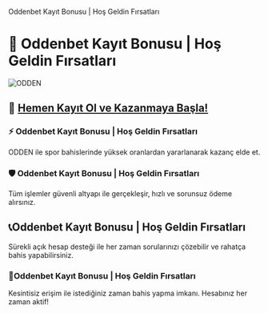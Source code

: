 Oddenbet Kayıt Bonusu | Hoş Geldin Fırsatları
<!-- SEO Meta Tag -->
<meta name="description" content="ODDEN ile spor bahislerinde yüksek kazanç fırsatları! Kolay kayıt, güvenli ödeme, 7/24 destek ve kesintisiz erişim için hemen kaydol.">

# 🎯 Oddenbet Kayıt Bonusu | Hoş Geldin Fırsatları

![ODDEN](https://resmim.net/cdn/2025/07/21/XjyGP6.jpg)

## 🔗 [Hemen Kayıt Ol ve Kazanmaya Başla!](https://affodden.com/?modal=register&ref=needseo)

### ⚡ Oddenbet Kayıt Bonusu | Hoş Geldin Fırsatları

ODDEN ile spor bahislerinde yüksek oranlardan yararlanarak kazanç elde et.

### 🛡️ Oddenbet Kayıt Bonusu | Hoş Geldin Fırsatları

Tüm işlemler güvenli altyapı ile gerçekleşir, hızlı ve sorunsuz ödeme alırsınız.

## 📞Oddenbet Kayıt Bonusu | Hoş Geldin Fırsatları

Sürekli açık hesap desteği ile her zaman sorularınızı çözebilir ve rahatça bahis yapabilirsiniz.

### 🎯Oddenbet Kayıt Bonusu | Hoş Geldin Fırsatları

Kesintisiz erişim ile istediğiniz zaman bahis yapma imkanı. Hesabınız her zaman aktif!

